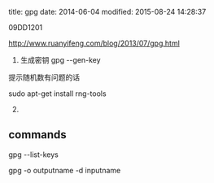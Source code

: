 title: gpg
date: 2014-06-04
modified: 2015-08-24 14:28:37


09DD1201

<http://www.ruanyifeng.com/blog/2013/07/gpg.html>

1. 生成密钥
gpg --gen-key

提示随机数有问题的话

sudo apt-get install rng-tools

2. 

## commands

gpg --list-keys

gpg -o outputname -d inputname


